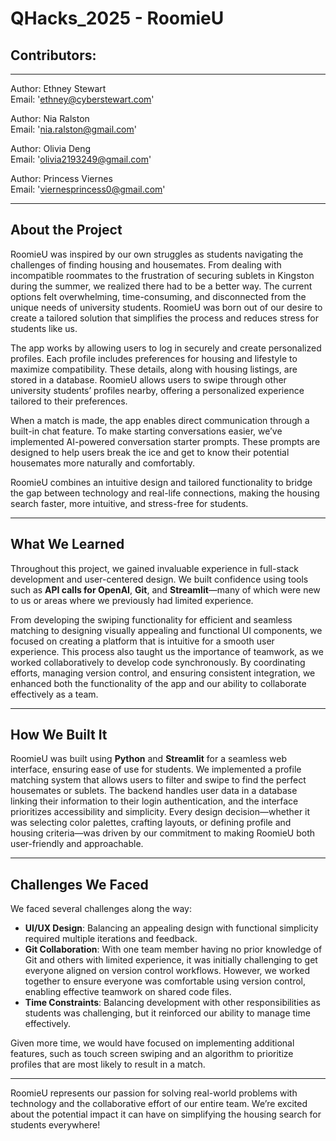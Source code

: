 # QHacks_2025 - RoomieU


## Contributors:
---

Author: Ethney Stewart  <br>
Email: 'ethney@cyberstewart.com'<br>

Author: Nia Ralston <br>
Email: 'nia.ralston@gmail.com'<br>

Author: Olivia Deng <br>
Email: 'olivia2193249@gmail.com'<br>

Author: Princess Viernes <br>
Email: 'viernesprincess0@gmail.com'<br>

---


## About the Project
RoomieU was inspired by our own struggles as students navigating the challenges of finding housing and housemates. From dealing with incompatible roommates to the frustration of securing sublets in Kingston during the summer, we realized there had to be a better way. The current options felt overwhelming, time-consuming, and disconnected from the unique needs of university students. RoomieU was born out of our desire to create a tailored solution that simplifies the process and reduces stress for students like us.

The app works by allowing users to log in securely and create personalized profiles. Each profile includes preferences for housing and lifestyle to maximize compatibility. These details, along with housing listings, are stored in a database. RoomieU allows users to swipe through other university students’ profiles nearby, offering a personalized experience tailored to their preferences.

When a match is made, the app enables direct communication through a built-in chat feature. To make starting conversations easier, we’ve implemented AI-powered conversation starter prompts. These prompts are designed to help users break the ice and get to know their potential housemates more naturally and comfortably.

RoomieU combines an intuitive design and tailored functionality to bridge the gap between technology and real-life connections, making the housing search faster, more intuitive, and stress-free for students.

---

## What We Learned
Throughout this project, we gained invaluable experience in full-stack development and user-centered design. We built confidence using tools such as **API calls for OpenAI**, **Git**, and **Streamlit**—many of which were new to us or areas where we previously had limited experience.

From developing the swiping functionality for efficient and seamless matching to designing visually appealing and functional UI components, we focused on creating a platform that is intuitive for a smooth user experience. This process also taught us the importance of teamwork, as we worked collaboratively to develop code synchronously. By coordinating efforts, managing version control, and ensuring consistent integration, we enhanced both the functionality of the app and our ability to collaborate effectively as a team.

---

## How We Built It
RoomieU was built using **Python** and **Streamlit** for a seamless web interface, ensuring ease of use for students. We implemented a profile matching system that allows users to filter and swipe to find the perfect housemates or sublets. The backend handles user data in a database linking their information to their login authentication, and the interface prioritizes accessibility and simplicity. Every design decision—whether it was selecting color palettes, crafting layouts, or defining profile and housing criteria—was driven by our commitment to making RoomieU both user-friendly and approachable.

---

## Challenges We Faced
We faced several challenges along the way:
- **UI/UX Design**: Balancing an appealing design with functional simplicity required multiple iterations and feedback.
- **Git Collaboration**: With one team member having no prior knowledge of Git and others with limited experience, it was initially challenging to get everyone aligned on version control workflows. However, we worked together to ensure everyone was comfortable using version control, enabling effective teamwork on shared code files.
- **Time Constraints**: Balancing development with other responsibilities as students was challenging, but it reinforced our ability to manage time effectively. 

Given more time, we would have focused on implementing additional features, such as touch screen swiping and an algorithm to prioritize profiles that are most likely to result in a match.

---

RoomieU represents our passion for solving real-world problems with technology and the collaborative effort of our entire team. We’re excited about the potential impact it can have on simplifying the housing search for students everywhere!

